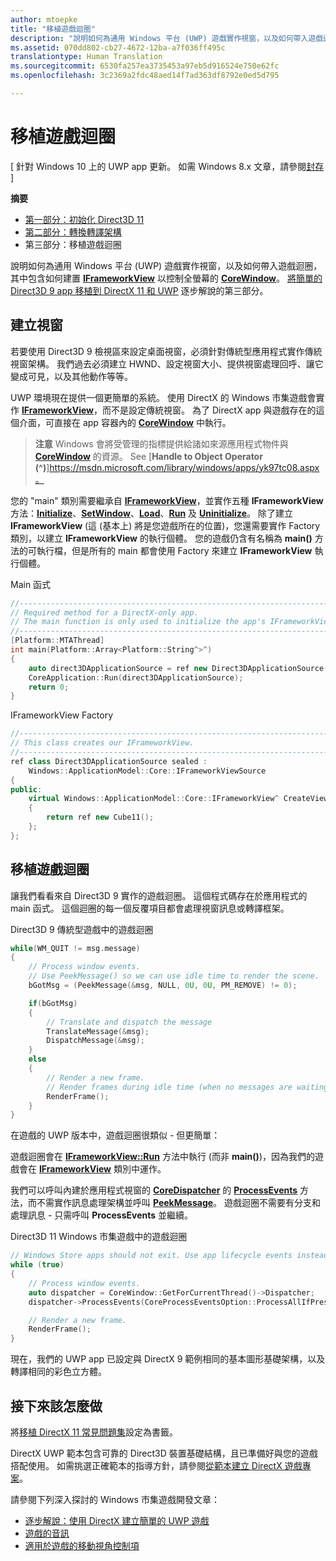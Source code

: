 ```yaml
---
author: mtoepke
title: "移植遊戲迴圈"
description: "說明如何為通用 Windows 平台 (UWP) 遊戲實作視窗，以及如何帶入遊戲迴圈，其中包含如何建置 IFrameworkView 以控制全螢幕的 CoreWindow。"
ms.assetid: 070dd802-cb27-4672-12ba-a7f036ff495c
translationtype: Human Translation
ms.sourcegitcommit: 6530fa257ea3735453a97eb5d916524e750e62fc
ms.openlocfilehash: 3c2369a2fdc48aed14f7ad363df8792e0ed5d795

---
```


# 移植遊戲迴圈


\[ 針對 Windows 10 上的 UWP app 更新。 如需 Windows 8.x 文章，請參閱[封存](http://go.microsoft.com/fwlink/p/?linkid=619132) \]

**摘要**

-   [第一部分：初始化 Direct3D 11](simple-port-from-direct3d-9-to-11-1-part-1--initializing-direct3d.md)
-   [第二部分：轉換轉譯架構](simple-port-from-direct3d-9-to-11-1-part-2--rendering.md)
-   第三部分：移植遊戲迴圈


說明如何為通用 Windows 平台 (UWP) 遊戲實作視窗，以及如何帶入遊戲迴圈，其中包含如何建置 [**IFrameworkView**](https://msdn.microsoft.com/library/windows/apps/hh700478) 以控制全螢幕的 [**CoreWindow**](https://msdn.microsoft.com/library/windows/apps/br208225)。 [將簡單的 Direct3D 9 app 移植到 DirectX 11 和 UWP](walkthrough--simple-port-from-direct3d-9-to-11-1.md) 逐步解說的第三部分。

## 建立視窗


若要使用 Direct3D 9 檢視區來設定桌面視窗，必須針對傳統型應用程式實作傳統視窗架構。 我們過去必須建立 HWND、設定視窗大小、提供視窗處理回呼、讓它變成可見，以及其他動作等等。

UWP 環境現在提供一個更簡單的系統。 使用 DirectX 的 Windows 市集遊戲會實作 [**IFrameworkView**](https://msdn.microsoft.com/library/windows/apps/hh700478)，而不是設定傳統視窗。 為了 DirectX app 與遊戲存在的這個介面，可直接在 app 容器內的 [**CoreWindow**](https://msdn.microsoft.com/library/windows/apps/br208225) 中執行。

> **注意** Windows 會將受管理的指標提供給諸如來源應用程式物件與 [**CoreWindow**](https://msdn.microsoft.com/library/windows/apps/br208225) 的資源。 See [**Handle to Object Operator (^)**]https://msdn.microsoft.com/library/windows/apps/yk97tc08.aspx。

 

您的 "main" 類別需要繼承自 [**IFrameworkView**](https://msdn.microsoft.com/library/windows/apps/hh700478)，並實作五種 **IFrameworkView** 方法：[**Initialize**](https://msdn.microsoft.com/library/windows/apps/hh700495)、[**SetWindow**](https://msdn.microsoft.com/library/windows/apps/hh700509)、[**Load**](https://msdn.microsoft.com/library/windows/apps/hh700501)、[**Run**](https://msdn.microsoft.com/library/windows/apps/hh700505) 及 [**Uninitialize**](https://msdn.microsoft.com/library/windows/apps/hh700523)。 除了建立 **IFrameworkView** (這 (基本上) 將是您遊戲所在的位置)，您還需要實作 Factory 類別，以建立 **IFrameworkView** 的執行個體。 您的遊戲仍含有名稱為 **main()** 方法的可執行檔，但是所有的 main 都會使用 Factory 來建立 **IFrameworkView** 執行個體。

Main 函式

```cpp
//-----------------------------------------------------------------------------
// Required method for a DirectX-only app.
// The main function is only used to initialize the app's IFrameworkView class.
//-----------------------------------------------------------------------------
[Platform::MTAThread]
int main(Platform::Array<Platform::String^>^)
{
    auto direct3DApplicationSource = ref new Direct3DApplicationSource();
    CoreApplication::Run(direct3DApplicationSource);
    return 0;
}
```

IFrameworkView Factory

```cpp
//-----------------------------------------------------------------------------
// This class creates our IFrameworkView.
//-----------------------------------------------------------------------------
ref class Direct3DApplicationSource sealed : 
    Windows::ApplicationModel::Core::IFrameworkViewSource
{
public:
    virtual Windows::ApplicationModel::Core::IFrameworkView^ CreateView()
    {
        return ref new Cube11();
    };
};
```

## 移植遊戲迴圈


讓我們看看來自 Direct3D 9 實作的遊戲迴圈。 這個程式碼存在於應用程式的 main 函式。 這個迴圈的每一個反覆項目都會處理視窗訊息或轉譯框架。

Direct3D 9 傳統型遊戲中的遊戲迴圈

```cpp
while(WM_QUIT != msg.message)
{
    // Process window events.
    // Use PeekMessage() so we can use idle time to render the scene. 
    bGotMsg = (PeekMessage(&msg, NULL, 0U, 0U, PM_REMOVE) != 0);

    if(bGotMsg)
    {
        // Translate and dispatch the message
        TranslateMessage(&msg);
        DispatchMessage(&msg);
    }
    else
    {
        // Render a new frame.
        // Render frames during idle time (when no messages are waiting).
        RenderFrame();
    }
}
```

在遊戲的 UWP 版本中，遊戲迴圈很類似 - 但更簡單：

遊戲迴圈會在 [**IFrameworkView::Run**](https://msdn.microsoft.com/library/windows/apps/hh700505) 方法中執行 (而非 **main()**)，因為我們的遊戲會在 [**IFrameworkView**](https://msdn.microsoft.com/library/windows/apps/hh700478) 類別中運作。

我們可以呼叫內建於應用程式視窗的 [**CoreDispatcher**](https://msdn.microsoft.com/library/windows/apps/br208211) 的 [**ProcessEvents**](https://msdn.microsoft.com/library/windows/apps/br208215) 方法，而不需實作訊息處理架構並呼叫 [**PeekMessage**](https://msdn.microsoft.com/library/windows/desktop/ms644943)。 遊戲迴圈不需要有分支和處理訊息 - 只需呼叫 **ProcessEvents** 並繼續。

Direct3D 11 Windows 市集遊戲中的遊戲迴圈

```cpp
// Windows Store apps should not exit. Use app lifecycle events instead.
while (true)
{
    // Process window events.
    auto dispatcher = CoreWindow::GetForCurrentThread()->Dispatcher;
    dispatcher->ProcessEvents(CoreProcessEventsOption::ProcessAllIfPresent);

    // Render a new frame.
    RenderFrame();
}
```

現在，我們的 UWP app 已設定與 DirectX 9 範例相同的基本圖形基礎架構，以及轉譯相同的彩色立方體。

## 接下來該怎麼做


將[移植 DirectX 11 常見問題集](directx-porting-faq.md)設定為書籤。

DirectX UWP 範本包含可靠的 Direct3D 裝置基礎結構，且已準備好與您的遊戲搭配使用。 如需挑選正確範本的指導方針，請參閱[從範本建立 DirectX 遊戲專案](user-interface.md)。

請參閱下列深入探討的 Windows 市集遊戲開發文章：

-   [逐步解說：使用 DirectX 建立簡單的 UWP 遊戲](tutorial--create-your-first-metro-style-directx-game.md)
-   [遊戲的音訊](working-with-audio-in-your-directx-game.md)
-   [適用於遊戲的移動視角控制項](tutorial--adding-move-look-controls-to-your-directx-game.md)

 

 







<!--HONumber=Jun16_HO4-->


